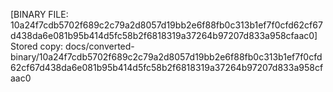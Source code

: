 [BINARY FILE: 10a24f7cdb5702f689c2c79a2d8057d19bb2e6f88fb0c313b1ef7f0cfd62cf67d438da6e081b95b414d5fc58b2f6818319a37264b97207d833a958cfaac0]
Stored copy: docs/converted-binary/10a24f7cdb5702f689c2c79a2d8057d19bb2e6f88fb0c313b1ef7f0cfd62cf67d438da6e081b95b414d5fc58b2f6818319a37264b97207d833a958cfaac0
